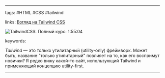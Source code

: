 ____

tags: #HTML #CSS #tailwind 

links: [Взгляд на Tailwind CSS](https://habr.com/ru/companies/skillfactory/articles/558654/)

![TailwindCSS. Полный курс: 1:55:04](https://www.youtube.com/watch?v=rW38WPa4ekA&list=PLNkWIWHIRwMFKmmIPVaCPpusgloMMgxN2&index=6)

keywords:

*Tailwind* — это только утилитарный (utility-only) фреймворк. Может быть, название "только утилитарный" повлияет на то, как его воспримут новички? Я редко вижу какой-то сайт, использующий Tailwind и применяющий концепцию utility-first.



_____

